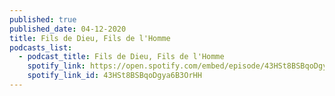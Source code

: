 ```yaml
---
published: true
published_date: 04-12-2020
title: Fils de Dieu, Fils de l'Homme
podcasts_list:
  - podcast_title: Fils de Dieu, Fils de l'Homme
    spotify_link: https://open.spotify.com/embed/episode/43HSt8BSBqoDgya6B3OrHH
    spotify_link_id: 43HSt8BSBqoDgya6B3OrHH
---
```

